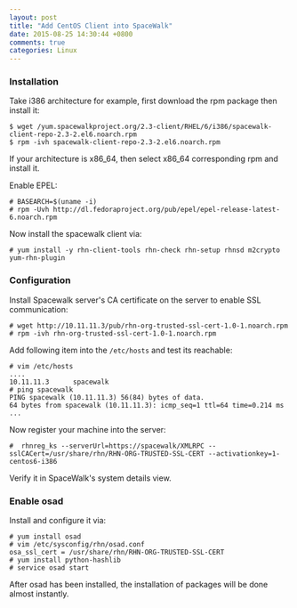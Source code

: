 ```yaml
---
layout: post
title: "Add CentOS Client into SpaceWalk"
date: 2015-08-25 14:30:44 +0800
comments: true
categories: Linux
---
```

### Installation
Take i386 architecture for example, first download the rpm package then install it:    

```
$ wget /yum.spacewalkproject.org/2.3-client/RHEL/6/i386/spacewalk-client-repo-2.3-2.el6.noarch.rpm
$ rpm -ivh spacewalk-client-repo-2.3-2.el6.noarch.rpm 
```
If your architecture is x86_64, then select x86_64 corresponding rpm and install it.   

Enable EPEL:    

```
# BASEARCH=$(uname -i)
# rpm -Uvh http://dl.fedoraproject.org/pub/epel/epel-release-latest-6.noarch.rpm
```
Now install the spacewalk client via:    

```
# yum install -y rhn-client-tools rhn-check rhn-setup rhnsd m2crypto yum-rhn-plugin
```

### Configuration
Install Spacewalk server's CA certificate on the server to enable SSL communication:    

```
# wget http://10.11.11.3/pub/rhn-org-trusted-ssl-cert-1.0-1.noarch.rpm
# rpm -ivh rhn-org-trusted-ssl-cert-1.0-1.noarch.rpm
```
Add following item into the `/etc/hosts` and test its reachable:    

```
# vim /etc/hosts
....
10.11.11.3      spacewalk
# ping spacewalk
PING spacewalk (10.11.11.3) 56(84) bytes of data.
64 bytes from spacewalk (10.11.11.3): icmp_seq=1 ttl=64 time=0.214 ms
...
```
Now register your machine into the server:    

```
#  rhnreg_ks --serverUrl=https://spacewalk/XMLRPC --sslCACert=/usr/share/rhn/RHN-ORG-TRUSTED-SSL-CERT --activationkey=1-centos6-i386
```

Verify it in SpaceWalk's system details view.   

### Enable osad 
Install and configure it via:    

```
# yum install osad
# vim /etc/sysconfig/rhn/osad.conf
osa_ssl_cert = /usr/share/rhn/RHN-ORG-TRUSTED-SSL-CERT
# yum install python-hashlib
# service osad start
```
After osad has been installed, the installation of packages will be done almost
instantly.    
